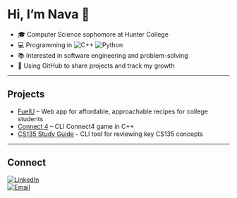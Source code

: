 # Hi, I’m Nava 👋  

- 🎓 Computer Science sophomore at Hunter College  
- 💻 Programming in ![C++](https://img.shields.io/badge/C++-00599C?style=flat&logo=c%2B%2B&logoColor=white)   ![Python](https://img.shields.io/badge/Python-3776AB?style=flat&logo=python&logoColor=white) 
- 📚 Interested in software engineering and problem-solving  
- 🚀 Using GitHub to share projects and track my growth  

---

## Projects  
- [FuelU](https://github.com/ArunSisarran/FuelU) – Web app for affordable, approachable recipes for college students 
- [Connect 4](https://github.com/navanizard/Connect4) – CLI Connect4 game in C++
- [CS135 Study Guide](https://github.com/navanizard/Study-Guide-CLI) - CLI tool for reviewing key CS135 concepts

---

## Connect  
[![LinkedIn](https://img.shields.io/badge/LinkedIn-0A66C2?style=flat&logo=linkedin&logoColor=white)](https://www.linkedin.com/in/nava-nizard/)  
[![Email](https://img.shields.io/badge/Email-D14836?style=flat&logo=gmail&logoColor=white)](mailto:nava.nizard@gmail.com)  
